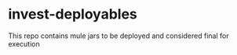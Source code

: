 # invest-deployables
This repo contains mule jars to be deployed and considered final for execution

